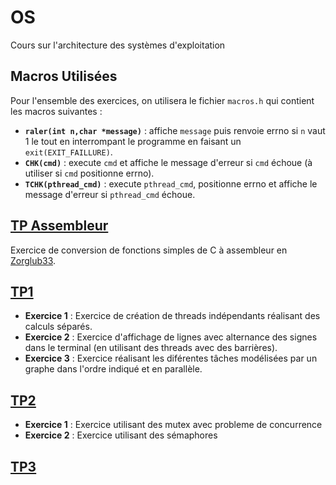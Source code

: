 # OS
Cours sur l'architecture des systèmes d'exploitation

## Macros Utilisées
Pour l'ensemble des exercices, on utilisera le fichier `macros.h` qui contient les macros suivantes : 
- **`raler(int n,char *message)`** : affiche `message` puis renvoie errno si `n` vaut 1 le tout en interrompant le programme en faisant un `exit(EXIT_FAILLURE)`.
- **`CHK(cmd)`** : execute `cmd` et affiche le message d'erreur si `cmd` échoue (à utiliser si `cmd` positionne errno).
- **`TCHK(pthread_cmd)`** : execute `pthread_cmd`, positionne errno et affiche le message d'erreur si `pthread_cmd` échoue.
## [TP Assembleur](https://github.com/LosKeeper/OS/blob/main/TP_Assembleur/suj-exo1.pdf)
Exercice de conversion de fonctions simples de C à assembleur en [Zorglub33](https://github.com/sandhose/z33-emulator).

## [TP1](https://github.com/LosKeeper/OS/blob/main/TP1/suj-tp1.pdf)
- **Exercice 1** : Exercice de création de threads indépendants réalisant des calculs séparés.
- **Exercice 2** : Exercice d'affichage de lignes avec alternance des signes dans le terminal (en utilisant des threads avec des barrières).
- **Exercice 3** : Exercice réalisant les diférentes tâches modélisées par un graphe dans l'ordre indiqué et en parallèle.

## [TP2](https://github.com/LosKeeper/OS/blob/main/TP2/suj-tp2.pdf)
- **Exercice 1** : Exercice utilisant des mutex avec probleme de concurrence
- **Exercice 2** : Exercice utilisant des sémaphores

## [TP3](TP3/suj-tp3.pdf)